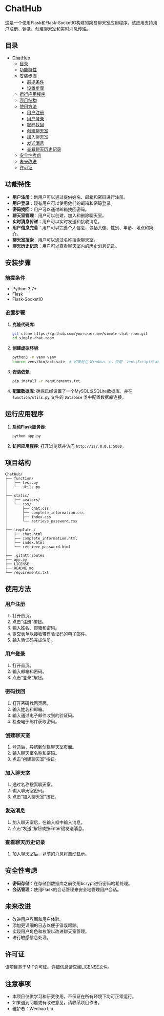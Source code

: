 # ChatHub

这是一个使用Flask和Flask-SocketIO构建的简易聊天室应用程序。该应用支持用户注册、登录、创建聊天室和实时消息传递。

## 目录
- [ChatHub](#chathub)
  - [目录](#目录)
  - [功能特性](#功能特性)
  - [安装步骤](#安装步骤)
    - [前提条件](#前提条件)
    - [设置步骤](#设置步骤)
  - [运行应用程序](#运行应用程序)
  - [项目结构](#项目结构)
  - [使用方法](#使用方法)
    - [用户注册](#用户注册)
    - [用户登录](#用户登录)
    - [密码找回](#密码找回)
    - [创建聊天室](#创建聊天室)
    - [加入聊天室](#加入聊天室)
    - [发送消息](#发送消息)
    - [查看聊天历史记录](#查看聊天历史记录)
  - [安全性考虑](#安全性考虑)
  - [未来改进](#未来改进)
  - [许可证](#许可证)

## 功能特性

- **用户注册**：新用户可以通过提供姓名、邮箱和密码进行注册。
- **用户登录**：现有用户可以使用他们的邮箱和密码登录。
- **密码找回**：用户可以通过邮箱找回密码。
- **聊天室管理**：用户可以创建、加入和删除聊天室。
- **实时消息传递**：用户可以实时发送和接收消息。
- **用户信息完善**：用户可以完善个人信息，包括头像、性别、年龄、地点和简介。
- **聊天室搜索**：用户可以通过名称搜索聊天室。
- **聊天历史记录**：用户可以查看聊天室内的历史消息记录。

## 安装步骤

### 前提条件

- Python 3.7+
- Flask
- Flask-SocketIO

### 设置步骤

1. **克隆代码库**:
    ```sh
    git clone https://github.com/yourusername/simple-chat-room.git
    cd simple-chat-room
    ```

2. **创建虚拟环境**:
    ```sh
    python3 -m venv venv
    source venv/bin/activate  # 如果是在 Windows 上，使用 `venv\Scripts\activate`
    ```

3. **安装依赖**:
    ```sh
    pip install -r requirements.txt
    ```

4. **配置数据库**:
    确保已经设置了一个MySQL或SQLite数据库，并在 `function/utils.py` 文件的 `Database` 类中配置数据库连接。

## 运行应用程序

1. **启动Flask服务器**:
    ```sh
    python app.py
    ```

2. **访问应用程序**:
    打开浏览器并访问 `http://127.0.0.1:5000`。

## 项目结构
```
ChatHub/
├── function/
│   ├── test.py
│   └── utils.py
│
├── static/
│   ├── avatars/
│   └── css/
│       ├── chat.css
│       ├── complete_information.css
│       ├── index.css
│       └── retrieve_password.css
│
├── templates/
│   ├── chat.html
│   ├── complete_information.html
│   ├── index.html
│   └── retrieve_password.html
│
├── .gitattributes
├── app.py
├── LICENSE
├── README.md
└── requirements.txt
```


## 使用方法

### 用户注册

1. 打开首页。
2. 点击“注册”按钮。
3. 输入姓名、邮箱和密码。
4. 提交表单以接收带有验证码的电子邮件。
5. 输入验证码完成注册。

### 用户登录

1. 打开首页。
2. 输入邮箱和密码。
3. 点击“登录”按钮。

### 密码找回

1. 打开密码找回页面。
2. 输入姓名和邮箱。
3. 输入通过电子邮件收到的验证码。
4. 检查电子邮件获取密码。

### 创建聊天室

1. 登录后，导航到创建聊天室页面。
2. 输入聊天室名称和密码。
3. 点击“创建聊天室”按钮。

### 加入聊天室

1. 通过名称搜索聊天室。
2. 输入聊天室密码。
3. 点击“加入聊天室”按钮。

### 发送消息

1. 加入聊天室后，在输入框中输入消息。
2. 点击“发送”按钮或按Enter键发送消息。

### 查看聊天历史记录

1. 加入聊天室后，以前的消息将自动显示。

## 安全性考虑

- **密码存储**：在存储到数据库之前使用bcrypt进行密码哈希处理。
- **会话管理**：使用Flask的会话管理来安全地管理用户会话。

## 未来改进

- 改进用户界面和用户体验。
- 添加更详细的日志以便于错误跟踪。
- 实现用户角色和权限以改进聊天室管理。
- 进行敏感信息处理。

## 许可证

该项目基于MIT许可证。详细信息请查阅[LICENSE](LICENSE)文件。

## 注意事项

- 本项目仅供学习和研究使用，不保证在所有环境下均可正常运行。
- 如果遇到问题或有改进意见，请联系项目作者。
- 维护者：Wenhao Liu

